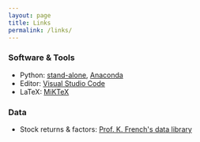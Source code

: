 ```yaml
---
layout: page
title: Links
permalink: /links/
---
```


### Software & Tools
* Python: [stand-alone](https://www.python.org/downloads/), [Anaconda](https://www.anaconda.com/products/individual#Downloads)
* Editor: [Visual Studio Code](https://code.visualstudio.com/)
* LaTeX: [MiKTeX](https://miktex.org/download)

### Data

* Stock returns & factors: [Prof. K. French's data library](https://mba.tuck.dartmouth.edu/pages/faculty/ken.french/data_library.html)